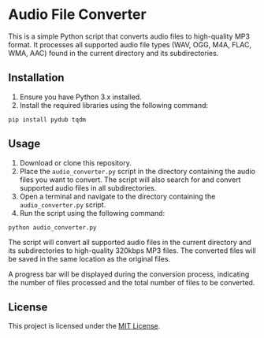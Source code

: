 <h1>Audio File Converter</h1>
<p>This is a simple Python script that converts audio files to high-quality MP3 format. It processes all supported audio file types (WAV, OGG, M4A, FLAC, WMA, AAC) found in the current directory and its subdirectories.</p>

<h2>Installation</h2>

<ol>
    <li>Ensure you have Python 3.x installed.</li>
    <li>Install the required libraries using the following command:</li>
</ol>

<pre><code>pip install pydub tqdm</code></pre>

<h2>Usage</h2>

<ol>
    <li>Download or clone this repository.</li>
    <li>Place the <code>audio_converter.py</code> script in the directory containing the audio files you want to convert. The script will also search for and convert supported audio files in all subdirectories.</li>
    <li>Open a terminal and navigate to the directory containing the <code>audio_converter.py</code> script.</li>
    <li>Run the script using the following command:</li>
</ol>

<pre><code>python audio_converter.py</code></pre>

<p>The script will convert all supported audio files in the current directory and its subdirectories to high-quality 320kbps MP3 files. The converted files will be saved in the same location as the original files.</p>

<p>A progress bar will be displayed during the conversion process, indicating the number of files processed and the total number of files to be converted.</p>

<h2>License</h2>

<p>This project is licensed under the <a href="LICENSE">MIT License</a>.</p>
